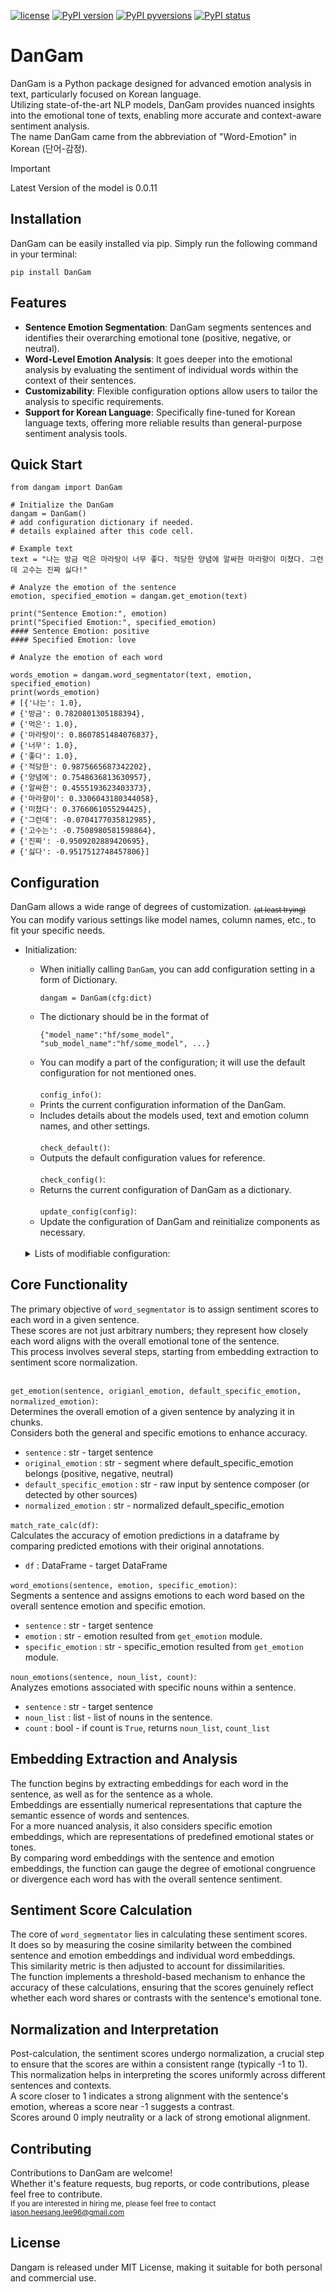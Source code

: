 [![license](https://img.shields.io/badge/License-MIT-brightgreen.svg)](https://github.com/jasonheesanglee/DanGam/blob/master/LICENSE)
<a href="https://badge.fury.io/py/DanGam" rel="nofollow"><img src="https://pypi-camo.global.ssl.fastly.net/04cb3ddae0f35fa68aa2cbc1ff9f22f85307558b/68747470733a2f2f62616467652e667572792e696f2f70792f44616e47616d2e737667" alt="PyPI version"></a>
[![PyPI pyversions](https://img.shields.io/pypi/pyversions/DanGam.svg)](https://pypi.python.org/pypi/DanGam/)
[![PyPI status](https://img.shields.io/pypi/status/DanGam.svg)](https://pypi.python.org/pypi/DanGam/)

# DanGam

DanGam is a Python package designed for advanced emotion analysis in text, particularly focused on Korean language.<br>
Utilizing state-of-the-art NLP models, DanGam provides nuanced insights into the emotional tone of texts, enabling more accurate and context-aware sentiment analysis.<br>
The name DanGam came from the abbreviation of "Word-Emotion" in Korean (단어-감정).

> [!IMPORTANT]
> Latest Version of the model is 0.0.11

## Installation
DanGam can be easily installed via pip. Simply run the following command in your terminal:<br>
```shell
pip install DanGam
```

## Features
- **Sentence Emotion Segmentation**: DanGam segments sentences and identifies their overarching emotional tone (positive, negative, or neutral).
- **Word-Level Emotion Analysis**: It goes deeper into the emotional analysis by evaluating the sentiment of individual words within the context of their sentences.
- **Customizability**: Flexible configuration options allow users to tailor the analysis to specific requirements.
- **Support for Korean Language**: Specifically fine-tuned for Korean language texts, offering more reliable results than general-purpose sentiment analysis tools.

## Quick Start
```
from dangam import DanGam
```

```shell
# Initialize the DanGam
dangam = DanGam()
# add configuration dictionary if needed.
# details explained after this code cell.

# Example text
text = "나는 방금 먹은 마라탕이 너무 좋다. 적당한 양념에 알싸한 마라향이 미쳤다. 그런데 고수는 진짜 싫다!"

# Analyze the emotion of the sentence
emotion, specified_emotion = dangam.get_emotion(text)

print("Sentence Emotion:", emotion)
print("Specified Emotion:", specified_emotion)
#### Sentence Emotion: positive
#### Specified Emotion: love

# Analyze the emotion of each word

words_emotion = dangam.word_segmentator(text, emotion, specified_emotion)
print(words_emotion)
# [{'나는': 1.0},
# {'방금': 0.7820801305188394},
# {'먹은': 1.0},
# {'마라탕이': 0.8607851484076837},
# {'너무': 1.0},
# {'좋다': 1.0},
# {'적당한': 0.9875665687342202},
# {'양념에': 0.7548636813630957},
# {'알싸한': 0.4555193623403373},
# {'마라향이': 0.3306043180344058},
# {'미쳤다': 0.3766061055294425},
# {'그런데': -0.0704177035812985},
# {'고수는': -0.7508980581598864},
# {'진짜': -0.9509202889420695},
# {'싫다': -0.9517512748457806}]
```

## Configuration
DanGam allows a wide range of degrees of customization. <sub>~~(at least trying)~~</sub> <br>
You can modify various settings like model names, column names, etc., to fit your specific needs.
- Initialization:
  - When initially calling `DanGam`, you can add configuration setting in a form of Dictionary.<br>
    ```
    dangam = DanGam(cfg:dict)
    ```
  - The dictionary should be in the format of<br>
    ```
    {"model_name":"hf/some_model", "sub_model_name":"hf/some_model", ...}
    ```
  - You can modify a part of the configuration; it will use the default configuration for not mentioned ones.<br><br>
`config_info()`:
  - Prints the current configuration information of the DanGam.
  - Includes details about the models used, text and emotion column names, and other settings.<br><br>
`check_default()`:
  - Outputs the default configuration values for reference.<br><br>
`check_config()`:
  - Returns the current configuration of DanGam as a dictionary.<br><br>
`update_config(config)`:
  - Update the configuration of DanGam and reinitialize components as necessary.<br><br>
  
  <details>
    <summary>Lists of modifiable configuration:</summary>
      
      - model_name
        - The model that will run through the first loop of the sentence segmentation.
  
      - sub_model_name
        - The model that will run through the second loop of the sentence segmentation.
  
      - word_senti_model_name
        - The model that will through the loop of the word segmentation.
  
      - text_col
        - The name of the column that you want to segment the emotion.
  
      - default_emotion_column
        - Pre-labeled emotion by user.
  
      - original_emotion_column
        - Pre-segmented emotions by user.
        - Performs the best if this section is segmented into 'positive', 'negative', 'neutral'.
        - Used for accuracy evaluation.
  
      - normalized_emotion_column
        - Normalized pre-labeled emotion.
        - Performs the best if this section is in English.
        - Directly used from the second loop, since it will only segment positive, negative, neutral.
        - Not into 60 different emotions.
  
      - sentence_emotion_column
        - The column name of sentence emotion (pos/neg/neut) you want this module to set.
  
      - sentence_specific_emotion_column
        - The column name of sentence emotion (pos/neg/neut) you want this module to set.
  
      - truncation
        - Turning on and off Truncation throughout the module.
  
      - max_length
        - Max length for chunk_text
  
      - emotion_threshold
        - The threshold for emotion and specific emotion embeddings are adjusted accordingly to refine the combined embedding, ensuring a more nuanced sentiment analysis.

      - alignment_threshold
        - The threshold for the cosine similarity between the combined sentence-emotion embedding and each individual word embedding.
  
      - emotion_weight_reach_threshold
        - The weight to be multiplied on emotion embedding when similarity exceeds the threshold.
  
      - emotion_weight_not_reach_threshold
        - The weight to be multiplied on emotion embedding when similarity doesn't exceed the threshold.
  
      - specific_weight_reach_threshold
        - The weight to be multiplied on specific emotion embedding when similarity exceeds the threshold.
  
      - specific_weight_not_reach_threshold
        - The weight to be multiplied on specific emotion embedding when similarity doesn't exceed the threshold.
  
      - noun_threshold
        - The threshold for deciding the emotion segment of a word.
  </details>

## Core Functionality
The primary objective of `word_segmentator` is to assign sentiment scores to each word in a given sentence.<br>
These scores are not just arbitrary numbers; they represent how closely each word aligns with the overall emotional tone of the sentence.<br>This process involves several steps, starting from embedding extraction to sentiment score normalization.<br><br>

`get_emotion(sentence, origianl_emotion, default_specific_emotion, normalized_emotion)`:<br>
  Determines the overall emotion of a given sentence by analyzing it in chunks.<br>
  Considers both the general and specific emotions to enhance accuracy.

  - `sentence` : str - target sentence
  - `original_emotion` : str - segment where default_specific_emotion belongs (positive, negative, neutral)
  - `default_specific_emotion` : str - raw input by sentence composer (or detected by other sources)
  - `normalized_emotion` : str - normalized default_specific_emotion
  
`match_rate_calc(df)`:<br>
  Calculates the accuracy of emotion predictions in a dataframe by comparing predicted emotions with their original annotations.
    
  - `df` : DataFrame - target DataFrame
    
`word_emotions(sentence, emotion, specific_emotion)`:<br>
  Segments a sentence and assigns emotions to each word based on the overall sentence emotion and specific emotion.
    
  - `sentence` : str - target sentence
  - `emotion` : str - emotion resulted from `get_emotion` module.
  - `specific_emotion` : str - specific_emotion resulted from `get_emotion` module.
    
`noun_emotions(sentence, noun_list, count)`:<br>
  Analyzes emotions associated with specific nouns within a sentence.
    
  - `sentence` : str - target sentence
  - `noun_list` : list - list of nouns in the sentence.
  - `count` : bool - if count is `True`, returns `noun_list`, `count_list`

## Embedding Extraction and Analysis
The function begins by extracting embeddings for each word in the sentence, as well as for the sentence as a whole.<br>Embeddings are essentially numerical representations that capture the semantic essence of words and sentences.<br>For a more nuanced analysis, it also considers specific emotion embeddings, which are representations of predefined emotional states or tones.<br>By comparing word embeddings with the sentence and emotion embeddings, the function can gauge the degree of emotional congruence or divergence each word has with the overall sentence sentiment.

## Sentiment Score Calculation
The core of `word_segmentator` lies in calculating these sentiment scores.<br>It does so by measuring the cosine similarity between the combined sentence and emotion embeddings and individual word embeddings.<br>This similarity metric is then adjusted to account for dissimilarities.<br>The function implements a threshold-based mechanism to enhance the accuracy of these calculations, ensuring that the scores genuinely reflect whether each word shares or contrasts with the sentence's emotional tone.

## Normalization and Interpretation
Post-calculation, the sentiment scores undergo normalization, a crucial step to ensure that the scores are within a consistent range (typically -1 to 1).<br>This normalization helps in interpreting the scores uniformly across different sentences and contexts.<br>A score closer to 1 indicates a strong alignment with the sentence's emotion, whereas a score near -1 suggests a contrast.<br>Scores around 0 imply neutrality or a lack of strong emotional alignment.

## Contributing
Contributions to DanGam are welcome!<br>
Whether it's feature requests, bug reports, or code contributions, please feel free to contribute.<br>
<sub>If you are interested in hiring me, please feel free to contact <a href="mailto:jason.heesang.lee96@gmail.com">jason.heesang.lee96@gmail.com</a>

## License
Dangam is released under MIT License, making it suitable for both personal and commercial use.

